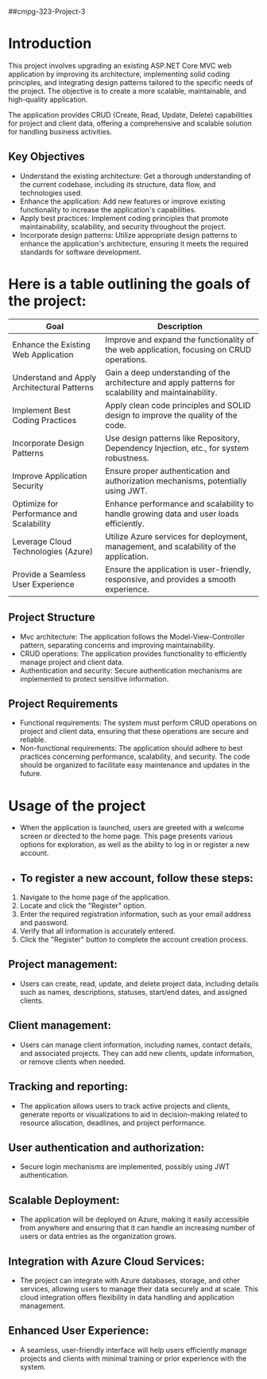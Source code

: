 ##cmpg-323-Project-3

# Introduction
This project involves upgrading an existing ASP.NET Core MVC web application by improving its architecture, implementing solid coding principles, and integrating design patterns tailored to the specific needs of the project. The objective is to create a more scalable, maintainable, and high-quality application.
 
The application provides CRUD (Create, Read, Update, Delete) capabilities for project and client data, offering a comprehensive and scalable solution for handling business activities.

## Key Objectives
- Understand the existing architecture: Get a thorough understanding of the current codebase, including its structure, data flow, and technologies used.
- Enhance the application: Add new features or improve existing functionality to increase the application's capabilities.
- Apply best practices: Implement coding principles that promote maintainability, scalability, and security throughout the project.
- Incorporate design patterns: Utilize appropriate design patterns to enhance the application's architecture, ensuring it meets the required standards for software development.

# Here is a table outlining the goals of the project:
| Goal      | Description|
|-----------|------------ | 
|Enhance the Existing Web Application| Improve and expand the functionality of the web application, focusing on CRUD operations.|
|Understand and Apply Architectural Patterns| Gain a deep understanding of the architecture and apply patterns for scalability and maintainability.|
|Implement Best Coding Practices| Apply clean code principles and SOLID design to improve the quality of the code.|
|Incorporate Design Patterns| Use design patterns like Repository, Dependency Injection, etc., for system robustness.|
|Improve Application Security| Ensure proper authentication and authorization mechanisms, potentially using JWT. |
|Optimize for Performance and Scalability| Enhance performance and scalability to handle growing data and user loads efficiently.|
|Leverage Cloud Technologies (Azure) | Utilize Azure services for deployment, management, and scalability of the application.|
|Provide a Seamless User Experience | Ensure the application is user-friendly, responsive, and provides a smooth experience.|

## Project Structure
- Mvc architecture: The application follows the Model-View-Controller pattern, separating concerns and improving maintainability.
- CRUD operations: The application provides functionality to efficiently manage project and client data.
- Authentication and security: Secure authentication mechanisms are implemented to protect sensitive information.
  
## Project Requirements
- Functional requirements: The system must perform CRUD operations on project and client data, ensuring that these operations are secure and reliable.
- Non-functional requirements: The application should adhere to best practices concerning performance, scalability, and security. The code should be organized to facilitate easy maintenance and updates in the future.

# Usage of the project

+ When the application is launched, users are greeted with a welcome screen or directed to the home page. This page presents various options for exploration, as well as the ability to log in or register a new account.
+ ## To register a new account, follow these steps:
1. Navigate to the home page of the application.
2. Locate and click the "Register" option.
3. Enter the required registration information, such as your email address and password.
4. Verify that all information is accurately entered.
5. Click the "Register" button to complete the account creation process.

## Project management: 
- Users can create, read, update, and delete project data, including details such as names, descriptions, statuses, start/end dates, and assigned clients.
## Client management:
- Users can manage client information, including names, contact details, and associated projects. They can add new clients, update information, or remove clients when needed.
## Tracking and reporting:
- The application allows users to track active projects and clients, generate reports or visualizations to aid in decision-making related to resource allocation, deadlines, and project performance.
## User authentication and authorization:
- Secure login mechanisms are implemented, possibly using JWT authentication.
## Scalable Deployment:
- The application will be deployed on Azure, making it easily accessible from anywhere and ensuring that it can handle an increasing number of users or data entries as the organization grows.
## Integration with Azure Cloud Services:
- The project can integrate with Azure databases, storage, and other services, allowing users to manage their data securely and at scale. This cloud integration offers flexibility in data handling and application management.
## Enhanced User Experience:
- A seamless, user-friendly interface will help users efficiently manage projects and clients with minimal training or prior experience with the system.
